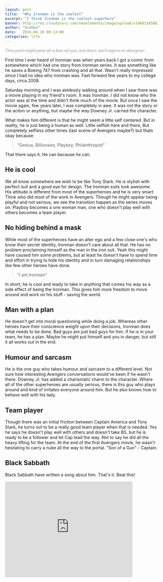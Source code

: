 ```yaml
---
layout: post
title:  "Why Ironman is the coolest"
excerpt: "I think Ironman is the coolest superhero"
banner: http://res.cloudinary.com/neoelemento/image/upload/v1460134580/Ironman_ezkf0k.jpg
author: "Vishnu"
date:   2016-04-10 00:13:00
categories: life
---
```

<del style="color: #AEAEAE;">*This post might piss of a few of you, but then, we'll agree to disagree.*</del>

First time I ever heard of Ironman was when years back I got a comic from somewhere which had one story from Ironman series. It was something like he saves a Boeing 747 from crashing and all that. Wasn't really impressed since I had no idea who ironman was. Fast forward few years to my college days, circa 2008. 

Saturday morning and I was aimlessly walking around when I saw there was a movie playing in my friend's room. It was Ironman. I did not know who the actor was at the time and didn't think much of the movie. But once I saw the movie again, few years later, I was completely in awe. It was not the story or the action or anything, but maybe the way Downey Jr. carried the character.

What makes him different is that he might seem a little self centered. But in reality, he is just being a human as well. Little selfish here and there, But completely selfless other times (last scene of Avengers maybe?) but thats okay because:

> "Genius, Billionaire, Playboy, Philanthropist"

That there says it. He can because he can.

## He is cool
We all know somewhere we wish to be like Tony Stark. He is stylish with perfect suit and a good eye for design. The Ironman suits look awesome. His attitude is different from most of the superheroes and he is very smart. Think who did most of the work in Avengers. Though he might appear being playful and not serious, we see the transition happen as the series moves on. Playboy becomes a one woman man, one who doesn't play well with others becomes a team player.

## No hiding behind a mask
While most of the superheroes have an alter ego and a few close one's who know their secret identity, Ironman doesn't care about all that. He has no problem proclaiming himself as the man in the iron suit. Yeah this might have caused him some problems, but at least he doesn't have to spend time and effort in trying to hide his identity and in turn damaging relationships like few other heroes have done.

> "I am Ironman"

In short, he is cool and ready to take in anything that comes his way as a side effect of being the Ironman. This gives him more freedom to move around and work on his stuff - saving the world.

## Man with a plan
He doesn't get into moral questioning while doing a job. Whereas other heroes have their conscience weight upon their decisions, Ironman does what needs to be done. Bad guys are just bad guys for him. If he is in your team, he has a plan. Maybe he might put himself and you in danger, but still it all works out in the end.

## Humour and sarcasm
He is the one guy who takes humour and sarcasm to a different level. Not sure how interesting Avengers conversations would've been if he wasn't there. Downey Jr. has added a charismatic charm to the character. Where all of the other superheroes are usually serious, there is this guy who plays around and kind of irritates everyone around him. But he also knows how to behave well with his lady.

## Team player
Though there was an initial friction between Captain America and Tony Stark, he turns out to be a really good team player when that is needed. Yes he says he doesn't play well with others and doesn't take BS, but he is ready to be a follower and let Cap lead the way. Not to say he did all the heavy lifting for the team. At the end of the first Avengers movie, he wasn't hesitating to carry a nuke all the way to the portal. "Son of a Gun" - Captain.

## Black Sabbath
Black Sabbath have written a song about him. That's it. Beat this!

<div class="video-container">
    <iframe width="420" height="315" src="https://www.youtube.com/embed/5s7_WbiR79E" frameborder="0" allowfullscreen></iframe>
</div>